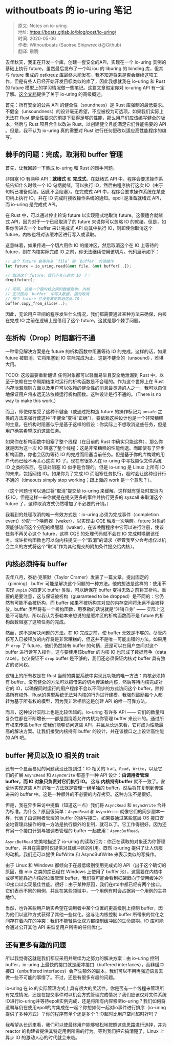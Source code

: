 # withoutboats 的 io-uring 笔记

> 原文: Notes on io-uring  
> 地址: https://boats.gitlab.io/blog/post/io-uring/  
> 时间: 2020-05-06  
> 作者: Withoutboats (Saoirse Shipwreckt@Github)  
> 翻译: 耿腾  

去年秋天，我正在开发一个库，创建一套安全的API，实现在一个 io-uring 实例的基础上执行 future。虽然最后发布了一个叫 iou 的 liburing 的 binding 库，但其与 future 集成的 ostkreuz 库最终未能发布。我不知道将来是否会继续这项工作，但是有些人已经开始开发目标类似的库了，因此我想就我在 io-uring 和 Rust 的 future 模型上的学习情况做一些笔记。这篇文章假定你对 io-uring API 有一定了解。[这个文档](https://kernel.dk/io_uring.pdf)提供了关于 io-uring 的高级概述。

首先：所有安全的公共 API 的健全性（soundness）是 Rust 库强制的最低要求。不健全（unsoundness）的设计毫无希望，不应被视为可选项。如果我们实际上无法在 Rust 健全性要求的前提下获得足够的性能，那么用户们应该编写健全的版本，然后与 Rust 项目合作以改进 Rust，以创建健全且能满足它们性能需要的 API 。但是，我不认为 io-uring 真的需要对 Rust 进行任何更改以适应高性能程序的编写。

## 棘手的问题：完成，取消和 buffer 管理

首先，让我回顾一下集成 io-uring 和 Rust 的棘手问题。

非阻塞 IO 有两种 API：**就绪式** 和 **完成式**。在就绪式 API 中，程序会要求操作系统告知什么时候一个 IO 句柄就绪，可以执行 IO，然后由程序执行这次 IO（由于句柄已准备就绪，因此不会阻塞）。在完成式 API 中，程序会要求操作系统在某些句柄上执行 IO，并在 IO 完成时接收操作系统的通知。epoll 是准备就绪式 API，而 io-uring 是完成式 API。

在 Rust 中，可以通过停止轮询 future 以实现隐式地取消 future。这很适合就绪式 API，因为对于一个已经取消了的 future 来说你可以忽略 IO 的就绪。但是，如果你传进去一个 buffer 来让完成式 API 向其中执行 IO，则即使你取消这个 future，内核也将对该缓冲区进行写入或读取。

这意味着，如果传递一个切片用作 IO 的缓冲区，然后取消这个在 IO 上等待的 future，则在内核实际完成 IO 之前，你无法继续使用该切片。代码展示如下：

```rust
// 这个 future 会等待从 `file` 到 `buffer` 的读操作
let future = io_uring.read(&mut file, &mut buffer[..]);

// 取消这个 future，我们不关心这次 IO 了：
drop(future);

// 哎呀, 这是一个跟内核之间的数据竞争! 内核
// 正试图向 `buffer` 中写入数据, 因为取消
// 那个 future 并没有真正取消这此 IO：
buffer.copy_from_slice(..);
```

因此，无论用户空间的程序发生什么情况，我们都需要通过某种方法来确保，内核在完成 IO 之前在逻辑上是借用了这个 future。这就是那个棘手问题。

## 在析构（Drop）时阻塞行不通

一种常见解决方案是在 future 的析构函数中阻塞等待 IO 的完成。这样的话，如果 future 被取消，它将阻塞到 IO 实际完成为止。这是不健全的（unsound），难堪大用。

TODO: 这段需要重新翻译
任何对象都可以轻而易举且安全地泄漏到 Rust 中，以至于依赖在生命周期结束时运行的析构函数是不合理的。作为这个世界上在 Rust 内存泄漏规则方面以及用户可以依赖的健全性的消息最灵通的人之一，我可以自信地保证用户将永远无法依赖运行析构函数。这种设计是行不通的。（There is no way to make this work.）

而且，即使你接受了这种不健全（或通过把构造 future 的操作标记为 `unsafe` 之类的方法来强行使这种“不健全”变得“正确”），要依赖这种设计也是一个非常糟糕的主意。在析构时阻塞似乎是基于这样的假设：你实际上不想取消这些任务，但是用户确实希望取消这些任务。

如果你在析构函数中阻塞了整个线程（在目前的 Rust 中确实只能这样），那么你就是因为这一次 IO 阻塞了整个线程：这是非常糟糕的性能倒退。而即使有了异步析构函数，你也会因为等待 IO 的完成而阻塞当前任务。但是基于你的库构建的用户代码已经不再关心这次 IO 了。现在有很多人在 io-uring 中寻找类似文件系统 IO 之类的东西，在该处阻塞 IO 似乎是合理的。但是 io-uring 是 Linux 上所有 IO 的未来，包括网络 IO。如果你为了完成 IO 而阻塞任务执行，超时会让这种设计行不通的（timeouts simply stop working；跟上面的 work 是一个意思？）。

（这个问题也可以通过将“取消”提交给 io-uring 来缓解，这样就有望及时取消内核 IO。但是这样一来你就是在提交更多的事件并执行更多的 syscall 来取消这个 future 了，这种取消方式仍然增加了不必要的开销。）

我看到的处理取消的唯一有效方式是：io-uring 必须为完成事件（completion event）分配一个唤醒器（waker），以实现由 CQE 触发一次唤醒。future 对象必须能够访问这个分配的唤醒器（waker），在该唤醒程序中它可以进行注册，使该任务不再关心这个 future，这样 CQE 的处理代码就不会在 IO 完成时唤醒该任务。或许析构函数也可以向内核提交一个“取消”的请求（尽管我至少会考虑仅以机会主义的方式将这个“取消”作为其他提交的附加条件提交给内核）。

## 内核必须持有 buffer

去年八月，泰勒·克莱默（Taylor Cramer）发表了一篇文章，提出固定的（pinning） buffer 可能是解决这个问题的一种方法。他的想法是这样的：使用**不**实现 `Unpin` 的自定义 buffer 类型，可以确保在 buffer 变得无效之前将其析构。重要的是要注意，这与保证被析构（guaranteed to be dropped）是不同的：它仍然有可能不会被析构，而 buffer 如果不被析构其对应的内存空间将永远不会被释放。buffer 类型将有一个析构函数，用泰勒的话说就是“注销自身” —— 实际上这是不可能的，所以我认为泰勒本来想说的是缓冲区的析构函数而不是 future 的析构函数阻塞了这项任务的完成。

然而，这不是解决问题的方法。在 IO 完成之前，使 buffer 无效是不够的。尽管内核写入已被释放的内存将是非常糟糕的，但这并不是唯一可能出错的方法。如果用户 `drop` 了 future，他们仍然持有 buffer 的句柄，还是可以在用户空间对这个 buffer 进行读写入操作。这与要使用该buffer 的内核 IO 也形成了数据竞争（data race）。仅仅保证不 `drop` buffer 是不够的，我们还必须保证内核对 buffer 具有独占的访问权。

逻辑上的所有权是在 Rust 当前的类型系统中实现此功能的唯一方法：内核必须持有 buffer。没有健全的方法可以把借来的切片传递给内核，然后等待内核完成对它的 IO，以确保同时运行的用户程序不会以不同步的方式访问这个 buffer。除传递所有权外，Rust的类型系统无法对内核的行为进行建模。我强烈鼓励每个人都转为基于所有权的模型，因为我非常相信这是创建 API 的唯一可靠方法。

而且，这种设计实际上也是比较优越的。io-uring 有许多 API —— 它们的数量和复杂性都在不断增长——都是围绕着允许内核为你管理 buffer 来设计的。通过所有权来传递 buffer 使我们能够访问这些 API，并且从长远来看，它将成为性能最高的解决方案。让我们接受内核持有 buffer 的设计，并在该接口之上设计高性能的 API 吧。

## buffer 拷贝以及 IO 相关的 trait

还有一个显而易见的问题我没还提到过：IO 相关的 trait。`Read`，`Write`，以及它们的扩展 `AsyncRead` 和 `AsyncWrite` 都基于一种 API 设计：**由调用者管理 buffer，而 IO 对象只负责对它们执行 IO。** 这与 **内核持有buffer** 就不一致了。安全地实现这些 API 的唯一方法就是管理一组单独的 buffer，然后将其复制到传递进来的 buffer 中。这是一种额外的不必要的内存拷贝。这种方法不是很好。

但是，我在异步采访中提倡（知道这一点）我们将 `AsyncRead` 和 `AsyncWrite` 合并为标准。为什么？原因很简单：`AsyncRead` 和 `AsyncWrite` 就像它们的同步副本一样，代表了由调用者管理的 buffer 的读写接口。如果要通过某些底层 OS 接口安全地管理此操作的唯一方法是执行额外的复制，就可以了。它工作得很好，因为还有另一个接口计划与被调者管理的 buffer 一起使用：`AsyncBufRead`。

`AsyncBufRead` 完美地描述了 io-uring 的读取行为：你正在读取的对象还为你管理 buffer，并且在需要时仅提供对其缓冲区的引用。既然 io-uring 提供了让人信服的动机，我们还可以提供 BufWrite 和 AsyncBufWrite 来表示类似的写操作。

由于 Linux 和 Windows 都倾向于在最低级别使用完成式的 API（出于这个确切的原因，像 mio 之类的库已经在 Windows 上使用了 buffer 池），这需要在内核中或尽可能靠近内核的位置管理 buffer，我们将可能会看到框架趋向于使用缓冲的IO接口以实现最佳性能。很好：由于某种原因，我们在std中都已经有两个接口。它们表示不同的用例，并且在某些领域中，一个用例有时会占据另一个用例的主导地位。

当然，也许某些用户确实希望在调用者中某个位置的更高级别上控制 buffer，因为他们以这种方式获得了其他一些优化。这与让内核控制 buffer 所带来的优化之间存在着内在的冲突：我们不能轻易让双方都控制缓冲区的生命周期。IO 库可能会通过公开其他 API 来恢复用户所需的任何优化。

## 还有更多有趣的问题

所以我觉得这就是我们都应采用并继续为之努力的解决方案：由 io-uring 控制 buffer，io-uring 上最快的接口就是缓冲接口（buffered interfaces），而非缓冲接口（unbuffered interfaces）会产生额外的副本。我们可以不用再强迫语言去做一些不可能的事情了。不过，还是有很多有趣的问题。

io-uring 在 io 的实际管理方式上具有很大的灵活性。你是否有一个线程来管理所有完成情况，还是在提交事件时以机会方式管理完成情况？我们应该仅对文件系统IO进行io-uring并等待epoll实例完成，还是将所有内容移至io-uring？我们如何将遗嘱与仍在使用epoll的库集成在一起？你想如何一起对io事件进行排序（io-uring提供了多种方式）？你的程序有单个还是多个？IO超时比用户空间超时好吗？

我希望从长远来看，我们可以使最终用户能够轻松地按照这些思路进行选择，并为 reactor 的构建者提供其特定用例所需的行为。等到我们把它搞清楚了，Linux 上异步 IO 的激动人心的时代就会来临。